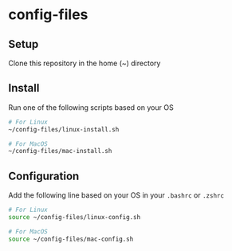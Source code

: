 # config-files

## Setup

Clone this repository in the home (~) directory

## Install

Run one of the following scripts based on your OS

```sh
# For Linux
~/config-files/linux-install.sh

# For MacOS
~/config-files/mac-install.sh
```

## Configuration

Add the following line based on your OS in your `.bashrc` or `.zshrc`

```sh
# For Linux
source ~/config-files/linux-config.sh

# For MacOS
source ~/config-files/mac-config.sh
```
